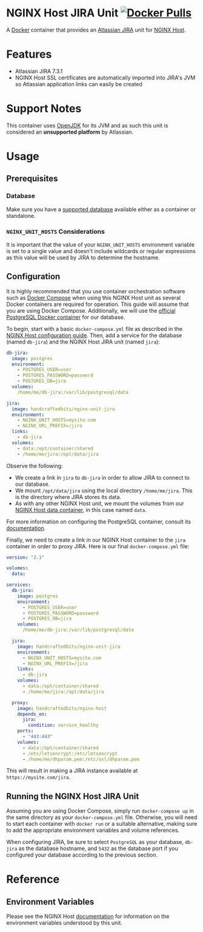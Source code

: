 # NGINX Host JIRA Unit [![Docker Pulls](https://img.shields.io/docker/pulls/handcraftedbits/nginx-unit-jira.svg?maxAge=2592000)](https://hub.docker.com/r/handcraftedbits/nginx-unit-jira)

A [Docker](https://www.docker.com) container that provides an
[Atlassian JIRA](https://www.atlassian.com/software/jira) unit for
[NGINX Host](https://github.com/handcraftedbits/docker-nginx-host).

# Features

* Atlassian JIRA 7.3.1
* NGINX Host SSL certificates are automatically imported into JIRA's JVM so Atlassian application links can easily be 
  created

# Support Notes

This container uses [OpenJDK](http://openjdk.java.net/) for its JVM and as such this unit is considered an **unsupported
platform** by Atlassian.

# Usage

## Prerequisites

### Database

Make sure you have a
[supported database](https://confluence.atlassian.com/jira/connecting-jira-to-an-external-database-289276815.html)
available either as a container or standalone.

### `NGINX_UNIT_HOSTS` Considerations

It is important that the value of your `NGINX_UNIT_HOSTS` environment variable is set to a single value and doesn't
include wildcards or regular expressions as this value will be used by JIRA to determine the hostname.

## Configuration

It is highly recommended that you use container orchestration software such as
[Docker Compose](https://www.docker.com/products/docker-compose) when using this NGINX Host unit as several Docker
containers are required for operation.  This guide will assume that you are using Docker Compose.  Additionally, we
will use the [official PostgreSQL Docker container](https://hub.docker.com/_/postgres/) for our database.

To begin, start with a basic `docker-compose.yml` file as described in the
[NGINX Host configuration guide](https://github.com/handcraftedbits/docker-nginx-host#configuration).  Then, add a
service for the database (named `db-jira`) and the NGINX Host JIRA unit (named `jira`):

```yaml
db-jira:
  image: postgres
  environment:
    - POSTGRES_USER=user
    - POSTGRES_PASSWORD=password
    - POSTGRES_DB=jira
  volumes:
    /home/me/db-jira:/var/lib/postgresql/data

jira:
  image: handcraftedbits/nginx-unit-jira
  environment:
    - NGINX_UNIT_HOSTS=mysite.com
    - NGINX_URL_PREFIX=/jira
  links:
    - db-jira
  volumes:
    - data:/opt/container/shared
    - /home/me/jira:/opt/data/jira
```

Observe the following:

* We create a link in `jira` to `db-jira` in order to allow JIRA to connect to our database.
* We mount `/opt/data/jira` using the local directory `/home/me/jira`.  This is the directory where JIRA stores its
  data.
* As with any other NGINX Host unit, we mount the volumes from our
  [NGINX Host data container](https://github.com/handcraftedbits/docker-nginx-host-data), in this case named `data`.

For more information on configuring the PostgreSQL container, consult its
[documentation](https://hub.docker.com/_/postgres/).

Finally, we need to create a link in our NGINX Host container to the `jira` container in order to proxy JIRA.  Here is
our final `docker-compose.yml` file:

```yaml
version: "2.1"

volumes:
  data:

services:
  db-jira:
    image: postgres
    environment:
      - POSTGRES_USER=user
      - POSTGRES_PASSWORD=password
      - POSTGRES_DB=jira
    volumes:
      /home/me/db-jira:/var/lib/postgresql/data

  jira:
    image: handcraftedbits/nginx-unit-jira
    environment:
      - NGINX_UNIT_HOSTS=mysite.com
      - NGINX_URL_PREFIX=/jira
    links:
      - db-jira
    volumes:
      - data:/opt/container/shared
      - /home/me/jira:/opt/data/jira

  proxy:
    image: handcraftedbits/nginx-host
    depends_on:
      jira:
        condition: service_healthy
    ports:
      - "443:443"
    volumes:
      - data:/opt/container/shared
      - /etc/letsencrypt:/etc/letsencrypt
      - /home/me/dhparam.pem:/etc/ssl/dhparam.pem
```

This will result in making a JIRA instance available at `https://mysite.com/jira`.

## Running the NGINX Host JIRA Unit

Assuming you are using Docker Compose, simply run `docker-compose up` in the same directory as your
`docker-compose.yml` file.  Otherwise, you will need to start each container with `docker run` or a suitable
alternative, making sure to add the appropriate environment variables and volume references.

When configuring JIRA, be sure to select `PostgreSQL` as your database, `db-jira` as the database hostname, and `5432`
as the database port if you configured your database according to the previous section.

# Reference

## Environment Variables

Please see the NGINX Host [documentation](https://github.com/handcraftedbits/docker-nginx-host#units) for information
on the environment variables understood by this unit.
